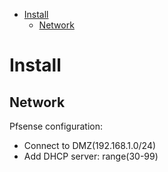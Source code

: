 - [Install](#Install)
  - [Network](#Network)

# Install

## Network

Pfsense configuration:
- Connect to DMZ(192.168.1.0/24)
- Add DHCP server: range(30-99)
